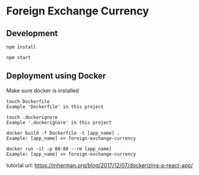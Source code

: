 # Foreign Exchange Currency

## Development
```
npm install

npm start
```

## Deployment using Docker

Make sure docker is installed

```
touch Dockerfile
Example 'Dockerfile' in this project

touch .dockerignore
Example '.dockerignore' in this project

docker build -f Dockerfile -t [app_name] .
Example: [app_name] => foreign-exchange-currency

docker run -it -p 80:80 --rm [app_name]
Example: [app_name] => foreign-exchange-currency
```

tutorial url: https://mherman.org/blog/2017/12/07/dockerizing-a-react-app/